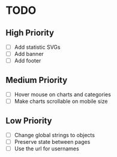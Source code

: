 # TODO

## High Priority

- [ ] Add statistic SVGs
- [ ] Add banner
- [ ] Add footer

## Medium Priority

- [ ] Hover mouse on charts and categories
- [ ] Make charts scrollable on mobile size

## Low Priority

- [ ] Change global strings to objects
- [ ] Preserve state between pages
- [ ] Use the url for usernames
